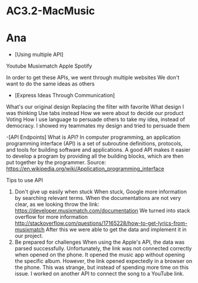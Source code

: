 # AC3.2-MacMusic

# Ana
- [Using multiple API]

Youtube
Musixmatch
Apple
Spotify

In order to get these APIs, we went through multiple websites
We don't want to do the same ideas as others

- [Express Ideas Through Communication]

What's our original design
    Replacing the filter with favorite
What design I was thinking
    Use tabs instead
How we were about to decide our product
    Voting
How I use language to persuade others to take my idea, instead of democracy.
    I showed my teammates my design and tried to persuade them

-[API Endpoints] 
What is API?
In computer programming, an application programming interface (API) is a set of subroutine definitions, protocols, and tools for building software and applications. A good API makes it easier to develop a program by providing all the building blocks, which are then put together by the programmer.
Source: https://en.wikipedia.org/wiki/Application_programming_interface

Tips to use API
1. Don't give up easily when stuck
    When stuck, Google more information by searching relevant terms. 
        When the documentations are not very clear, as we looking throw the link:
        https://developer.musixmatch.com/documentation
        We turned into stack overflow for more information
        http://stackoverflow.com/questions/17165228/how-to-get-lyrics-from-musixmatch
        After this we were able to get the data and implement it in our project.
2. Be prepared for challenges
    When using the Apple's API, the data was parsed successfully. Unfortunately, the link was not connected correctly when opened on the phone. It opened the music app without opening the specific album. However, the link opened expectedly in a browser on the phone. This was strange, but instead of spending more time on this issue. I worked on another API to connect the song to a YouTube link. 
